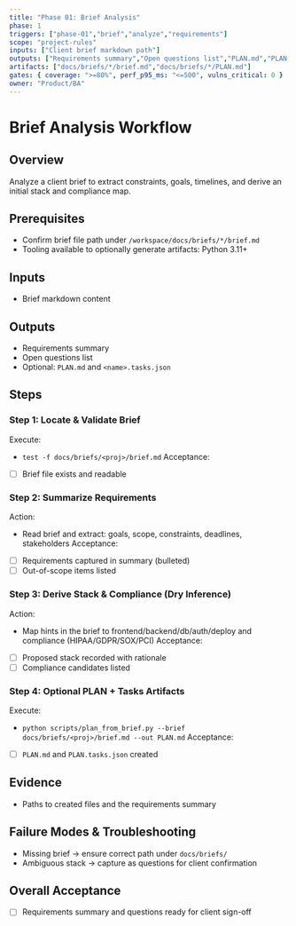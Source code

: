 ```yaml
---
title: "Phase 01: Brief Analysis"
phase: 1
triggers: ["phase-01","brief","analyze","requirements"]
scope: "project-rules"
inputs: ["Client brief markdown path"]
outputs: ["Requirements summary","Open questions list","PLAN.md","PLAN.tasks.json"]
artifacts: ["docs/briefs/*/brief.md","docs/briefs/*/PLAN.md"]
gates: { coverage: ">=80%", perf_p95_ms: "<=500", vulns_critical: 0 }
owner: "Product/BA"
---
```


# Brief Analysis Workflow

## Overview
Analyze a client brief to extract constraints, goals, timelines, and derive an initial stack and compliance map.

## Prerequisites
- Confirm brief file path under `/workspace/docs/briefs/*/brief.md`
- Tooling available to optionally generate artifacts: Python 3.11+

## Inputs
- Brief markdown content

## Outputs
- Requirements summary
- Open questions list
- Optional: `PLAN.md` and `<name>.tasks.json`

## Steps

### Step 1: Locate & Validate Brief
Execute:
- `test -f docs/briefs/<proj>/brief.md`
Acceptance:
- [ ] Brief file exists and readable

### Step 2: Summarize Requirements
Action:
- Read brief and extract: goals, scope, constraints, deadlines, stakeholders
Acceptance:
- [ ] Requirements captured in summary (bulleted)
- [ ] Out-of-scope items listed

### Step 3: Derive Stack & Compliance (Dry Inference)
Action:
- Map hints in the brief to frontend/backend/db/auth/deploy and compliance (HIPAA/GDPR/SOX/PCI)
Acceptance:
- [ ] Proposed stack recorded with rationale
- [ ] Compliance candidates listed

### Step 4: Optional PLAN + Tasks Artifacts
Execute:
- `python scripts/plan_from_brief.py --brief docs/briefs/<proj>/brief.md --out PLAN.md`
Acceptance:
- [ ] `PLAN.md` and `PLAN.tasks.json` created

## Evidence
- Paths to created files and the requirements summary

## Failure Modes & Troubleshooting
- Missing brief → ensure correct path under `docs/briefs/`
- Ambiguous stack → capture as questions for client confirmation

## Overall Acceptance
- [ ] Requirements summary and questions ready for client sign-off